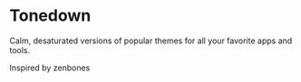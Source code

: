 # Tonedown

Calm, desaturated versions of popular themes for all your favorite apps and tools.

Inspired by zenbones
